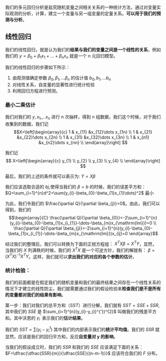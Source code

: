 我们的多元回归分析是盐究随机变量之间相关关系的一种统计方法，通过对变量实际观测的分析，计算，建立一个变量与另一组变量的定量关系。**可以用于我们的预测与分析**。

## 线性回归
我们的线性回归，就是认为我们的**结果与我们的变量之间是一个线性的关系**，例如我们的 $y=\beta_{0}+\beta_{1}x_{1}+\dots+\beta_{n}x_{n}$ 就是一个 n 元回归模型。

我们的线性回归的步骤如下所示：
1. 由观测值确定参数 $\beta_{0},\beta_{1},\dots \beta_{n}$ 的估计值 $b_{0},b_{1},\dots b_{n}$
2. 对线性关系，自变量的显著性进行统计检验
3. 利用回归方程进行预测。

### 最小二乘估计
我们对我们的 $y,x_{1},,..x_{n}$ 进行 n 次抽样，得到 n 组数据，我们这个时候，对于我们收集到的数据，我们记
$$X=\left[\begin{array}{c}
1 & x_{11} &x_{12}\dots x_{1n} \\
1 & x_{21} &x_{22}\dots x_{2n} \\ 
1 & x_{31} &x_{32}\dots x_{3n} \\ 
1 & x_{n1} &x_{n2}\dots x_{nn} \\
\end{array}\right]
$$

我们记$$
X=\left[\begin{array}{c}
y_{1}  \\
y_{2} \\ 
y_{3} \\ 
y_{4} \\
\end{array}\right]
$$

最后，我们的上述的条件就可以表示为:
$Y=X\beta$

我们应该选取合适的 $bj$,使得当我们的 $\beta=b$ 的时候，我们的误差平方和：
$Q=\sum_{i=1}^{n}d^2=\sum(y_{i}-\beta_{0}-\beta_{1}x_{1}\dots)^2$ 最小

为此，我们令我们的  $\frac{\partial Q}{\partial \beta_{j}}=0$。由此，我们可以得到，我们的 $$\begin{array}{C}
\frac{\partial Q}{\partial \beta_{0}}=-2\sum_{i=1}^{n}(y_{i}-\beta_{0}-\beta_{1}x_{i_{1}}-\dots-\beta_{m}x_{\mathrm{Im}})=0 \\
\frac{\partial Q}{\partial \beta_{j}}=-2\sum_{i=1}^{n}(y_{i}-\beta_{0}-\beta_{1}x_{i_{1}}-\dots-\beta_{m}x_{\mathrm{Im}})x_{ij}=0
\end{array}$$

经过我们的整理后，我们可以转换为下面的正规方程组：
$X^{T}X\beta=X^{T}Y$，显然，当我们的 $X$ 列满秩的时候，我们的 $X^{T}X$ 是一个可逆方针，我们的解就有：
$\beta=(X^{T}X)^{-1}X^{T}Y$。这样，我们就可以**求出我们的对应的各个参数的估计**。

### 统计检验：
我们的前面都是在假定我们的随机变量和我们的最终结果之间存在一个线性关系的情况下才建立的线性防尘，我们就需要通过我们的假设检验来**检查我们是不是所有的变量都对我们的结果有影响**。

第一步：我们对我们的总平方和（$SST$）进行分解，我们就有 $SST=SSE+SSR$,其中我们的 $SSE$ 是 $\sum_{i=1}^{n}(y_{i}-y_{i}^{'})^{2}$ 叫做我们的残差平方和。其中沃恩的 $y_{i}^{'}$ 表示我们的**估计结果**。

我们的 $SST=\sum(y_{i}-y_{i}^{1})$ 其中我们的内部表示我们的**统计平均值**。我们的 $SSR$ 就显然，应该是我们的回归平方和，反应**自变量对 y 的影响**。

当我们的假设成立时，我们的 $SSR$ 和我们的 $SSE$ 应该满足下面的关系：$F=\dfrac{\dfrac{SSR}{m}}{\dfrac{SSE}{(n-m-1)}}$ 应该符合我们的 $F$ 分布。


